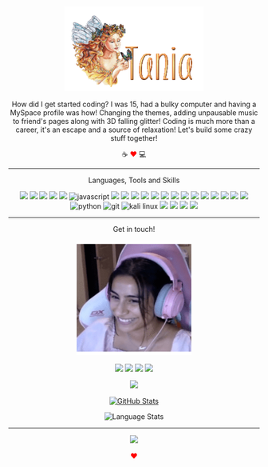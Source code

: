 <p align="center">
  <img width="280" height="170" src="name-graphics-tania-882855.gif">
</p>


<p align="center"> How did I get started coding? I was 15, had a bulky computer and having a MySpace profile was how! Changing the themes, adding unpausable music to friend's pages along with 3D falling glitter! Coding is much more than a career, it's an escape and a source of relaxation! Let's build some crazy stuff together!
</p>

<p align="center">☕ <span style= "color:red">&hearts;</span> 💻</p>

-----------------------------------

<p align="center"> 
Languages, Tools and Skills </p>
  
<p align="center">
<img src="https://img.shields.io/badge/HTML-E34F26?style=for-the-badge&logo=html5&logoColor=white"/>
<img src="https://img.shields.io/badge/css-1572B6?style=for-the-badge&logo=css3&logoColor=white"/>
<img src="https://img.shields.io/badge/c%20sharp-239120?style=for-the-badge&logo=c%20sharp&logoColor=white"/>
<img src="https://img.shields.io/badge/c%20+%20+-1572B6?style=for-the-badge&logo=c++&logoColor=white"/>
<img src="https://img.shields.io/badge/Java-007396?style=for-the-badge&logo=java&logoColor=white"/>
<img src="https://img.shields.io/badge/JavaScript-F7DF1E?style=for-the-badge&logo=javascript&logoColor=black" alt="javascript" />
<img src="https://img.shields.io/badge/Markdown-000000?style=for-the-badge&logo=markdown&logoColor=white"/>
<img src="https://img.shields.io/badge/vs%20code-007ACC?style=for-the-badge&logo=visual%20studio%20code&logoColor=white"/>
<img src="https://img.shields.io/badge/adobe%20premiere%20pro-9999FF?style=for-the-badge&logo=adobe%20premiere%20pro&logoColor=white"/>
<img src="https://img.shields.io/badge/adobe%20xd-FF61F6?style=for-the-badge&logo=adobe%20xd&logoColor=white"/>
<img src="https://img.shields.io/badge/adobe%20photoshop-31A8FF?style=for-the-badge&logo=adobe%20photoshop&logoColor=white"/>
<img src="https://img.shields.io/badge/affinity%20photo-7E4DD2?style=for-the-badge&logo=affinity%20photo&logoColor=white"/>
<img src="https://img.shields.io/badge/GitHub-100000?style=for-the-badge&logo=github&logoColor=white"/>
<img src="https://img.shields.io/badge/affinity%20designer-1B72BE?style=for-the-badge&logo=affinity%20designer&logoColor=white"/>
<img src="https://img.shields.io/badge/blender-F5792A?style=for-the-badge&logo=blender&logoColor=white"/>
<img src="https://img.shields.io/badge/spark%20ar-FF5C83?style=for-the-badge&logo=spark%20ar&logoColor=white"/>
<img src="https://img.shields.io/badge/discord-5865F2?style=for-the-badge&logo=discord&logoColor=white"/>
<img src="https://img.shields.io/badge/streamlabs%20obs-77E8B9?style=for-the-badge&logo=streamlabs%20obs&logoColor=white"/>
<img src="https://img.shields.io/badge/Mailchimp-FFE01B?style=for-the-badge&logo=mailchimp&logoColor=white"/>
<img src="https://img.shields.io/badge/Twitch-9146FF?style=for-the-badge&logo=twitch&logoColor=white"/>
<img src="https://img.shields.io/badge/python-3776AB?style=for-the-badge&logo=python&logoColor=white" alt="python" />
<img src="https://img.shields.io/badge/Git-F05032?style=for-the-badge&logo=git&logoColor=white" alt="git"/>
<img src="https://img.shields.io/badge/Kali Linux-000000?style=for-the-badge&logo=kali%20linux&logoColor=white" alt="kali linux" />
<img src="https://img.shields.io/badge/Shopify-7AB55C?style=for-the-badge&logo=shopify&logoColor=white"/>
<img src="https://img.shields.io/badge/Anchor-5000B9?style=for-the-badge&logo=anchor&logoColor=white"/>
<img src="https://img.shields.io/badge/Microsoft%20Office-D83B01?style=for-the-badge&logo=microsoft%20office&logoColor=white"/>
<img src="https://img.shields.io/badge/ChatGPT-000000?style=for-the-badge&logo=chatgpt%20&logoColor=white"/>

  
</p>

-------------------------------------

<p align="center"> Get in touch! </p> 

<p align="center"> <img src="./reactionsgif.gif" width="230" height="230"> </p>
 
 <p align="center">
   <a href="https://www.linkedin.com/in/taniaatorres"><img src="https://img.shields.io/badge/Linkedin-0A66C2?style=for-the-badge&logo=linkedin&logoColor=white"></a>
   <a href="https://www.instagram.com/myfriendtania"><img src="https://img.shields.io/badge/Instagram-E4405F?style=for-the-badge&logo=instagram&logoColor=white"></a>
  <a href="https://www.youtube.com/channel/UCmjTgrB-tqOV30uTD7lf11w"><img src="https://img.shields.io/badge/Youtube-FF0000.svg?&style=for-the-badge&logo=youtube&logoColor=white"></a>
   <a href="mailto:ttorresbiz@gmail.com?"><img src="https://img.shields.io/badge/email%20me-%23DD0031.svg?&style=for-the-badge&logo=gmail&logoColor=white"></a>
   </p>

 
  <p align="center">
  <a href="https://www.myfriendtania.com"><img src="https://img.shields.io/badge/myfriendtania.com%20-pink?style=for-the-badge&logo=l=&logoColor=white">
  </p>
 
    
<p align="center">
<a href="https://github.com/myfriendtania">
 <img src="https://github-readme-stats.vercel.app/api?username=myfriendtania&show_icons=true&hide=stars&hide_border=true" alt="GitHub Stats" />
  </a></p>
  
  <p align="center">
 <img src="https://github-readme-stats.vercel.app/api/top-langs/?username=myfriendtania&layout=compact&hide_border=true" alt="Language Stats" /></p>

------------------------

<div align='center'>

![](https://komarev.com/ghpvc/?username=myfriendtania&label=Profile+Views)

</div>

<p align="center"><span style= "color:red">&hearts;</span></p>
  
<!----------------------------------------- COMMENTED OUT ITEMS ------------------------------------->


<!----

<p><iframe width="460" height="215" src="https://www.youtube.com/embed/Bo9h4DLjPEM" title="YouTube video player" frameborder="0" allow="accelerometer; autoplay; clipboard-write; encrypted-media; gyroscope; picture-in-picture" allowfullscreen></iframe></p>

 
- I started coding as a hobby when I was 15, changing up my friends' mySpace pages. Didn't realise it's a career changer!
- I have been motivated to grow and truly embrace the world of code by applying myself little by little.
- I attended Dallas College to receive and Associates in Applied Science in Software Development.
- Looking to collaborate on growing my brand and help others create their own little online real estate <span style= "color:red">&hearts;</span>
------>


<!---
myfriendtania/myfriendtania is a ✨ special ✨ repository because its my `README.md` (this file) appears on your GitHub profile.
You can click the Preview link to take a look at your changes.


<div align="center">
<img src="https://img.shields.io/badge/JavaScript-F7DF1E? I style=for-the-badge&logo=javascript&logoColor=black" alt="javascript" />
<img src="https://img.shields.io/badge/React-61DAFB?style=for-the-badge&logo=react&logoColor=black" alt="react" />
<img src="https://img.shields.io/badge/Redux-764ABC?style=for-the-badge&logo=redux&logoColor=white" alt="redux" />
<img src="https://img.shields.io/badge/TypeScript-3178C6?style=for-the-badge&logo=typescript&logoColor=white" alt="typescript" />
<img src="https://img.shields.io/badge/node.js-339933?style=for-the-badge&logo=node-dot-js&logoColor=white" alt="node.js" />
<img src="https://img.shields.io/badge/jQuery-0769AD?style=for-the-badge&logo=jquery&logoColor=white" alt="jquery" />
<img src="https://img.shields.io/badge/python-3776AB?style=for-the-badge&logo=python&logoColor=white" alt="python" />
<img src="https://img.shields.io/badge/Ruby-CC342D?style=for-the-badge&logo=ruby&logoColor=white" alt="ruby" />
<img src="https://img.shields.io/badge/Ruby%20on%20rails-CC0000?style=for-the-badge&logo=ruby%20on%20rails&logoColor=white" alt="rails" />
<img src="https://img.shields.io/badge/HTML-E34F26?style=for-the-badge&logo=html5&logoColor=white" alt="html" />
<img src="https://img.shields.io/badge/css-1572B6?style=for-the-badge&logo=css3&logoColor=white" alt="css" />
<img src="https://img.shields.io/badge/Markdown-000000?style=for-the-badge&logo=markdown&logoColor=white" alt="markdown" />
<img src="https://img.shields.io/badge/SQL-407AFC?style=for-the-badge&logo=icloud&logoColor=white" alt="sql" />
<img src="https://img.shields.io/badge/postgresql-336791?style=for-the-badge&logo=postgresql&logoColor=white" alt="postgresql" />
<img src="https://img.shields.io/badge/sqlite-003B57?style=for-the-badge&logo=sqlite&logoColor=white" alt="SQLite" />
<img src="https://img.shields.io/badge/Git-F05032?style=for-the-badge&logo=git&logoColor=white" alt="git" />
<img src="https://img.shields.io/badge/GitHub-100000?style=for-the-badge&logo=github&logoColor=white" alt="github" />
<img src="https://img.shields.io/badge/vs%20code-007ACC?style=for-the-badge&logo=visual%20studio%20code&logoColor=white" alt="vs code" />
<img src="https://img.shields.io/badge/terminal%20commands-black?style=for-the-badge&logo=windows%20terminal&logoColor=white" alt="terminal" />
<img src="https://img.shields.io/badge/npm-CB3837?style=for-the-badge&logo=npm&logoColor=white" alt="npm" />
<img src="https://img.shields.io/badge/Netlify-00C7B7?style=for-the-badge&logo=netlify&logoColor=white" alt="netlify" />
<img src="https://img.shields.io/badge/Heroku-430098?style=for-the-badge&logo=heroku&logoColor=white" alt="heroku" />
<img src="https://img.shields.io/badge/postman-FF6C37?style=for-the-badge&logo=postman&logoColor=white" alt="postman" />
<img src="https://img.shields.io/badge/bootstrap-7952B3?style=for-the-badge&logo=bootstrap&logoColor=white" alt="bootstrap" />
<img src="https://img.shields.io/badge/material--ui-0081CB?style=for-the-badge&logo=material-ui&logoColor=white" alt="material ui" />
<img src="https://img.shields.io/badge/semantic%20ui-35BDB2?style=for-the-badge&logo=semantic%20ui%20react&logoColor=white" alt="semantic ui" />
<img src="https://img.shields.io/badge/wordpress-21759b?style=for-the-badge&logo=wordpress&logoColor=white" alt="wordpress" />
<img src="https://img.shields.io/badge/adobe%20photoshop-31A8FF?style=for-the-badge&logo=adobe%20photoshop&logoColor=white" alt="photoshop" />
</div>
 
---------->
